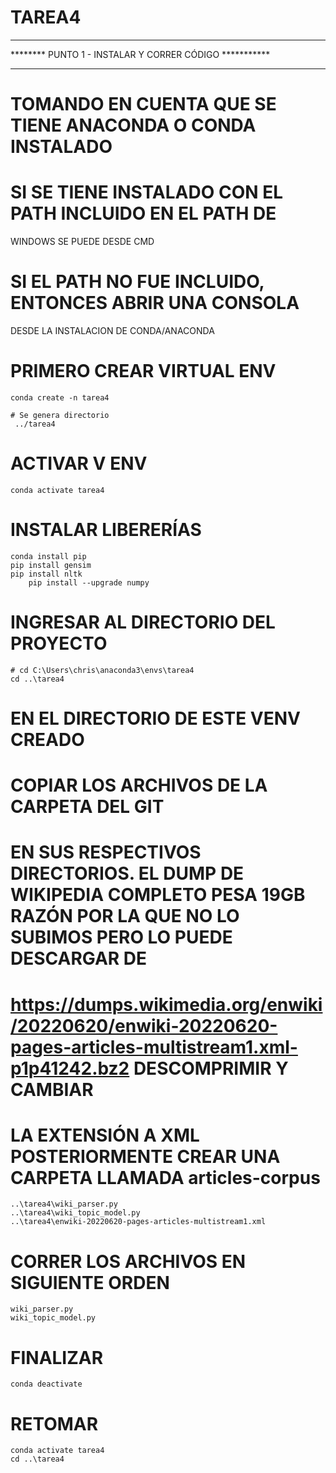 # TAREA4

*******************************************************
******** PUNTO 1 - INSTALAR Y CORRER CÓDIGO ***********
*******************************************************

# TOMANDO EN CUENTA QUE SE TIENE ANACONDA O CONDA INSTALADO
# SI SE TIENE INSTALADO CON EL PATH INCLUIDO EN EL PATH DE
 WINDOWS SE PUEDE DESDE CMD
# SI EL PATH NO FUE INCLUIDO, ENTONCES ABRIR UNA CONSOLA
 DESDE LA INSTALACION DE CONDA/ANACONDA

# PRIMERO CREAR VIRTUAL ENV

	conda create -n tarea4
	
	# Se genera directorio
	 ../tarea4

# ACTIVAR V ENV

	conda activate tarea4

# INSTALAR LIBERERÍAS 

	conda install pip
	pip install gensim
	pip install nltk
        pip install --upgrade numpy	
	
# INGRESAR AL DIRECTORIO DEL PROYECTO

	# cd C:\Users\chris\anaconda3\envs\tarea4
	cd ..\tarea4
	
# EN EL DIRECTORIO DE ESTE VENV CREADO
# COPIAR LOS ARCHIVOS DE LA CARPETA DEL GIT
# EN SUS RESPECTIVOS DIRECTORIOS. EL DUMP DE WIKIPEDIA COMPLETO PESA 19GB RAZÓN POR LA QUE NO LO SUBIMOS PERO LO PUEDE DESCARGAR DE
# https://dumps.wikimedia.org/enwiki/20220620/enwiki-20220620-pages-articles-multistream1.xml-p1p41242.bz2 DESCOMPRIMIR Y CAMBIAR
# LA EXTENSIÓN A XML POSTERIORMENTE CREAR UNA CARPETA LLAMADA articles-corpus

	..\tarea4\wiki_parser.py
	..\tarea4\wiki_topic_model.py
	..\tarea4\enwiki-20220620-pages-articles-multistream1.xml
	
# CORRER LOS ARCHIVOS EN SIGUIENTE ORDEN

	wiki_parser.py
	wiki_topic_model.py

# FINALIZAR

	conda deactivate

# RETOMAR

	conda activate tarea4
	cd ..\tarea4	
